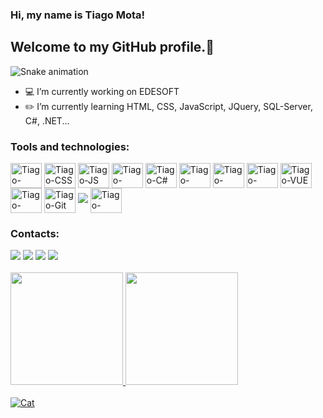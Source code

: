### Hi, my name is Tiago Mota!
## Welcome to my GitHub profile.👋
![Snake animation](https://github.com/Tiago-Mota09/Tiago-Mota09/blob/output/github-contribution-grid-snake.svg)
<br>

- 💻 I’m currently working on EDESOFT
- ✏️ I’m currently learning HTML, CSS, JavaScript, JQuery, SQL-Server, C#, .NET...
<div>
<div>
<h3>Tools and technologies:</h3>
<div style="display: inline-block">
<img align="center" alt="Tiago-HTML" height="40" width="50" src="https://cdn.jsdelivr.net/gh/devicons/devicon/icons/html5/html5-original.svg" />
<img align="center" alt="Tiago-CSS" height="40" width="50" src="https://cdn.jsdelivr.net/gh/devicons/devicon/icons/css3/css3-original.svg" />
<img align="center" alt="Tiago-JS" height="40" width="50" src="https://cdn.jsdelivr.net/gh/devicons/devicon/icons/javascript/javascript-original.svg" />
<img align="center" alt="Tiago-JQuery" height="40" width="50" src="https://cdn.jsdelivr.net/gh/devicons/devicon/icons/jquery/jquery-original.svg" />
<img align="center" alt="Tiago-C#" height="40" width="50" src="https://cdn.jsdelivr.net/gh/devicons/devicon/icons/csharp/csharp-original.svg" />
<img align="center" alt="Tiago-DNet" height="40" width="50" src="https://cdn.jsdelivr.net/gh/devicons/devicon/icons/dotnetcore/dotnetcore-original.svg" />
<img align="center" alt="Tiago-VCode" height="40" width="50" src="https://cdn.jsdelivr.net/gh/devicons/devicon/icons/vscode/vscode-original.svg" />
<img align="center" alt="Tiago-VStudio" height="40" width="50" src="https://cdn.jsdelivr.net/gh/devicons/devicon/icons/visualstudio/visualstudio-plain.svg" />
<img align="center" alt="Tiago-VUE" height="40" width="50" src="https://cdn.jsdelivr.net/gh/devicons/devicon/icons/vuejs/vuejs-original.svg" />
<img align="center" alt="Tiago-Azure" height="40" width="50" src="https://cdn.jsdelivr.net/gh/devicons/devicon/icons/azure/azure-original.svg" />
<img align="center" alt="Tiago-Git" height="40" width="50" src="https://cdn.jsdelivr.net/gh/devicons/devicon/icons/git/git-original.svg" />
<span style="color: green"> </span>
    <img src="https://cdn.jsdelivr.net/gh/devicons/devicon/icons/github/github-original-wordmark.svg" />
    <img align="center" alt="Tiago-GitHub" height="40" width="50" color="white" src="https://cdn.jsdelivr.net/gh/devicons/devicon/icons/github/github-original.svg" />
</div>
    
<h3>Contacts:</h3>  
<a href = "mailto:tiagodiggermota@gmail.com"><img src="https://img.shields.io/badge/Gmail-D14836?style=for-the-badge&logo=gmail&logoColor=white" target="_blank"></a>
<a href="https://www.linkedin.com/in/tiago-mota-2a161a164/" target="_blank"><img src="https://img.shields.io/badge/-LinkedIn-%230077B5?style=for-the-badge&logo=linkedin&logoColor=white" target="_blank"></a>
<a href="https://www.instagram.com/tiago_mota.art/" target="_blank"><img src="https://img.shields.io/badge/-Instagram-%23E4405F?style=for-the-badge&logo=instagram&logoColor=white" target="_blank"></a>
<a href="https://www.instagram.com/tiago.mota.photo.art/" target="_blank"><img src="https://img.shields.io/badge/-Instagram-%23E4405F?style=for-the-badge&logo=instagram&logoColor=white" target="_blank"></a>
<br><br>
  
<a href="https://github.com/Tiago-Mota09">
<img height="180em" src="https://github-readme-stats.vercel.app/api?username=Tiago-Mota09&show_icons=true&theme=dracula&include_all_commits=true&count_private=true"/>
<img height="180em" src="https://github-readme-stats.vercel.app/api/top-langs/?username=Tiago-Mota09&layout=compact&langs_count=7&theme=dracula"/>
</div>
<br>
  


<img alt="Cat" src="https://c.tenor.com/rMxNr07CxSMAAAAC/cat-crazy-cat.gif" />
</div>
